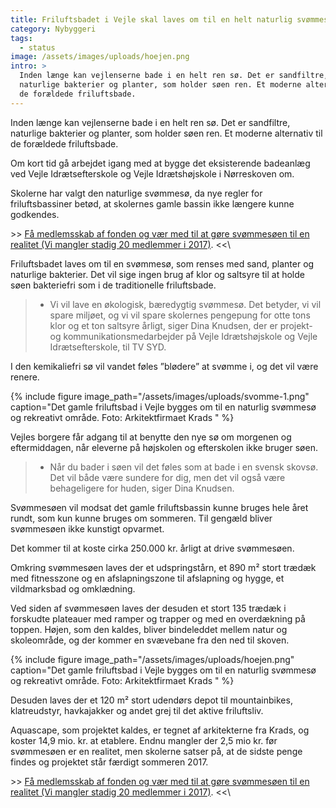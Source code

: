 ```yaml
---
title: Friluftsbadet i Vejle skal laves om til en helt naturlig svømmesø
category: Nybyggeri
tags:
  - status
image: /assets/images/uploads/hoejen.png
intro: >
  Inden længe kan vejlenserne bade i en helt ren sø. Det er sandfiltre,
  naturlige bakterier og planter, som holder søen ren. Et moderne alternativ til
  de forældede friluftsbade.
---
```

Inden længe kan vejlenserne bade i en helt ren sø. Det er sandfiltre, naturlige bakterier og planter, som holder søen ren. Et moderne alternativ til de forældede friluftsbade.

Om kort tid gå arbejdet igang med at bygge det eksisterende badeanlæg ved Vejle Idrætsefterskole og Vejle Idrætshøjskole i Nørreskoven om.

Skolerne har valgt den naturlige svømmesø, da nye regler for friluftsbassiner betød, at skolernes gamle bassin ikke længere kunne godkendes.

\>> [Få medlemsskab af fonden og vær med til at gøre svømmesøen til en realitet (Vi mangler stadig 20 medlemmer i 2017)](/medlemsskab/). <<\

Friluftsbadet laves om til en svømmesø, som renses med sand, planter og naturlige bakterier. Det vil sige ingen brug af klor og saltsyre til at holde søen bakteriefri som i de traditionelle friluftsbade.

> - Vi vil lave en økologisk, bæredygtig svømmesø. Det betyder, vi vil spare miljøet, og vi vil spare skolernes pengepung for otte tons klor og et ton saltsyre årligt, siger Dina Knudsen, der er projekt- og kommunikationsmedarbejder på Vejle Idrætshøjskole og Vejle Idrætsefterskole, til TV SYD.

I den kemikaliefri sø vil vandet føles ”blødere” at svømme i, og det vil være renere.

{% include figure image_path="/assets/images/uploads/svomme-1.png" caption="Det gamle friluftsbad i Vejle bygges om til en naturlig svømmesø og rekreativt område. Foto: Arkitektfirmaet Krads" %}

Vejles borgere får adgang til at benytte den nye sø om morgenen og eftermiddagen, når eleverne på højskolen og efterskolen ikke bruger søen.

> - Når du bader i søen vil det føles som at bade i en svensk skovsø. Det vil både være sundere for dig, men det vil også være behageligere for huden, siger Dina Knudsen.

Svømmesøen vil modsat det gamle friluftsbassin kunne bruges hele året rundt, som kun kunne bruges om sommeren.  Til gengæld bliver svømmesøen ikke kunstigt opvarmet.

Det kommer til at koste cirka 250.000 kr. årligt at drive svømmesøen.

Omkring svømmesøen laves der et udspringstårn, et 890 m² stort trædæk med fitnesszone og en afslapningszone til afslapning og hygge, et vildmarksbad og omklædning.

Ved siden af svømmesøen laves der desuden et stort 135 trædæk i forskudte plateauer med ramper og trapper og med en overdækning på toppen. Højen, som den kaldes, bliver bindeleddet mellem natur og skoleområde, og der kommer en svævebane fra den ned til skoven.

{% include figure image_path="/assets/images/uploads/hoejen.png" caption="Det gamle friluftsbad i Vejle bygges om til en naturlig svømmesø og rekreativt område. Foto: Arkitektfirmaet Krads" %}

Desuden laves der et 120 m² stort udendørs depot til mountainbikes, klatreudstyr, havkajakker og andet grej til det aktive friluftsliv.

Aquascape, som projektet kaldes, er tegnet af arkitekterne fra Krads, og koster 14,9 mio. kr. at etablere. Endnu mangler der 2,5 mio kr. før svømmesøen er en realitet, men skolerne satser på, at de sidste penge findes og projektet står færdigt sommeren 2017.

\>> [Få medlemsskab af fonden og vær med til at gøre svømmesøen til en realitet (Vi mangler stadig 20 medlemmer i 2017)](/medlemsskab/). <<\
